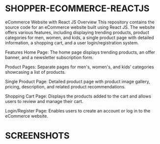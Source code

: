 # SHOPPER-ECOMMERCE-REACTJS
eCommerce Website with React JS Overview This repository contains the source code for an eCommerce website built using React JS. The website offers various features, including displaying trending products, product categories for men, women, and kids, a single product page with detailed information, a shopping cart, and a user login/registration system.

Features Home Page: The home page displays trending products, an offer banner, and a newsletter subscription form.

Product Pages: Separate pages for men's, women's, and kids' categories showcasing a list of products.

Single Product Page: Detailed product page with product image gallery, pricing, description, and related product recommendations.

Shopping Cart Page: Displays the products added to the cart and allows users to review and manage their cart.

Login/Register Page: Enables users to create an account or log in to the eCommerce website.

# SCREENSHOTS
